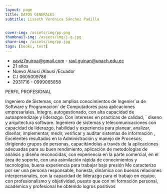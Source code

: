 ```yaml
---
layout: page
title: DATOS GENERALES
subtitle: Lisseth Verónica Sánchez Padilla


cover-img: /assets/img/pp.png
thumbnail-img: /assets/img/j-q.jpg
share-img: /assets/img/pp.jpg
tags: [books, test]
---
```

- xaviz7quiroa@gmail.com - raul.guinan@unach.edu.ec
 - 21 años
 - Nuevo Alausí /Alausí /Ecuador
 - C.I 0605009786
 - 2931716 - 0999065858

PERFIL PROFESIONAL

Ingeniero de Sistemas, con amplios conocimientos de Ingenier´ıa de Software y Programacion´ de Computadores para aplicaciones empresariales.
Integro, autogestionado, con alta capacidad de autoaprendizaje y liderazgo. Con intereses en practicas de calidad, ´ diseno y arquitectura software.
Ingeniero de sistemas y telecomunicaciones con capacidad de liderazgo, habilidad y experiencia para
planear, analizar, diseñar, implementar, medir, verificar y auditar sistemas de información , Excelentes
resultados en la Administración y manejo de Procesos; dirigiendo grupos de personas, capacitándolas a
través de la aplicaciones adecuadas para su buen rendimiento, aplicación de metodologías de análisis y
diseño reconocidas, con experiencia en la parte comercial, en el área de soporte, con una asimilación
rápida de conocimientos y tecnologías, buena experiencia para trabajar bajo presión
Me caracterizo por ser una persona responsable, honesta, dinámica con buenas relaciones interpersonales,
con la capacidad de liderazgo para el trabajo en equipo, con profesionalismo y objetividad, puesto que con
mi formación personal, académica y profesional he obtenido logros positivos